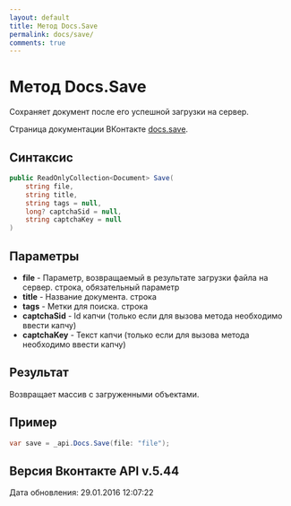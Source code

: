 ```yaml
---
layout: default
title: Метод Docs.Save
permalink: docs/save/
comments: true
---
```

# Метод Docs.Save
Сохраняет документ после его успешной загрузки на сервер.

Страница документации ВКонтакте [docs.save](https://vk.com/dev/docs.save).

## Синтаксис
``` csharp
public ReadOnlyCollection<Document> Save(
	string file,
	string title,
	string tags = null,
	long? captchaSid = null,
	string captchaKey = null
)
```

## Параметры
+ **file** - Параметр, возвращаемый в результате загрузки файла на сервер. строка, обязательный параметр
+ **title** - Название документа. строка
+ **tags** - Метки для поиска. строка
+ **captchaSid** - Id капчи (только если для вызова метода необходимо ввести капчу)
+ **captchaKey** - Текст капчи (только если для вызова метода необходимо ввести капчу)

## Результат
Возвращает массив с загруженными объектами.

## Пример
``` csharp
var save = _api.Docs.Save(file: "file");
```

## Версия Вконтакте API v.5.44
Дата обновления: 29.01.2016 12:07:22
